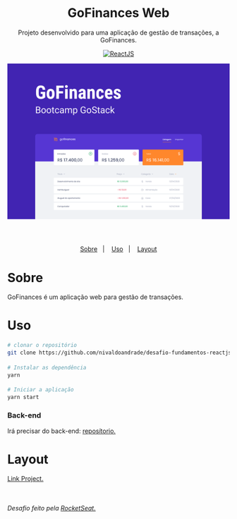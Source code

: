<header>
  <h1 align="center">
    GoFinances Web
  </h1>
  <p align="center">Projeto desenvolvido para uma aplicação de gestão de transações, a GoFinances.</p>
  <p align="center">
    <a href="https://reactjs.org/" rel="nofollow">
        <img src="https://camo.githubusercontent.com/2fa18e428de4a1b7917b25f79b23633301dc152b/68747470733a2f2f696d672e736869656c64732e696f2f7374617469632f76313f6c6162656c3d5265616374266d6573736167653d4a5326636f6c6f723d626c75653f7374796c653d706c6173746963266c6f676f3d5265616374" alt="ReactJS" data-canonical-src="https://img.shields.io/static/v1?label=React&amp;message=JS&amp;color=blue?style=plastic&amp;logo=React" style="max-width:100%;">
    </a>
  </p>
  <p align="center">
    <img src="https://github.com/nivaldoandrade/desafio-fundamentos-reactjs/blob/master/assetsReadme/Capa.png" alt="GoFinances" />
  </p>
  </header>

 <main>
  <p align="center">
    <a href="#Sobre">Sobre</a>&nbsp;&nbsp;&nbsp;|&nbsp;&nbsp;&nbsp;
    <a href="#Uso">Uso</a>&nbsp;&nbsp;&nbsp;|&nbsp;&nbsp;&nbsp;
    <a href="#Layout">Layout</a>
  </p>

  <h1>Sobre</h1>
  <p>GoFinances é um aplicação web para gestão de transações.</p>

  <h1>Uso</h1>

  ``` bash
  # clonar o repositório
  git clone https://github.com/nivaldoandrade/desafio-fundamentos-reactjs

  # Instalar as dependência
  yarn

  # Iniciar a aplicação
  yarn start

  ```
  <h3>Back-end</h3>
  <p>Irá precisar do back-end: <a href="https://github.com/nivaldoandrade/desafio-database-upload" target="_blank">reposítorio.</a></p>

  <h1>Layout</h1>
    <p>
      <a href="https://www.figma.com/file/EgOhyj1Inz14dhWGVhRlhr/GoFinances">Link Project.</a>
    </p>

  <p style="margin-top: 50px">
    <h6>Desafio feito pela <a href="https://rocketseat.com.br/" target="_blank">RocketSeat.</a></h6>
  </p>
 </main>



